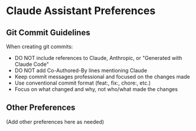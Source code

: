 # Claude Assistant Preferences

## Git Commit Guidelines

When creating git commits:
- DO NOT include references to Claude, Anthropic, or "Generated with Claude Code"
- DO NOT add Co-Authored-By lines mentioning Claude
- Keep commit messages professional and focused on the changes made
- Use conventional commit format (feat:, fix:, chore:, etc.)
- Focus on what changed and why, not who/what made the changes

## Other Preferences

(Add other preferences here as needed)